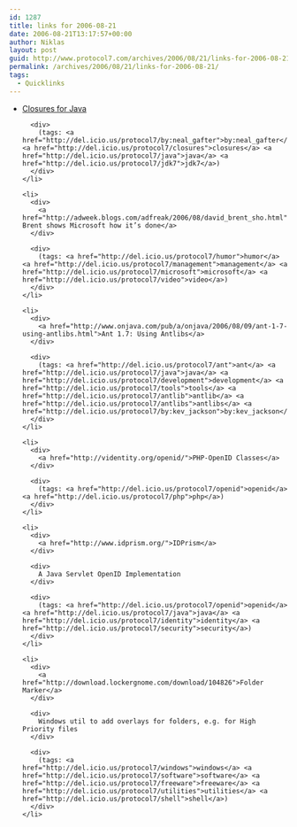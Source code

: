 ```yaml
---
id: 1287
title: links for 2006-08-21
date: 2006-08-21T13:17:57+00:00
author: Niklas
layout: post
guid: http://www.protocol7.com/archives/2006/08/21/links-for-2006-08-21/
permalink: /archives/2006/08/21/links-for-2006-08-21/
tags:
  - Quicklinks
---
```

<div class='microid-68d2fe99d14ebab5368935ce89514b934f1377d0'>
  <ul>
    <li>
      <div>
        <a href="http://gafter.blogspot.com/2006/08/closures-for-java.html">Closures for Java</a>
      </div>
      
      <div>
        (tags: <a href="http://del.icio.us/protocol7/by:neal_gafter">by:neal_gafter</a> <a href="http://del.icio.us/protocol7/closures">closures</a> <a href="http://del.icio.us/protocol7/java">java</a> <a href="http://del.icio.us/protocol7/jdk7">jdk7</a>)
      </div>
    </li>
    
    <li>
      <div>
        <a href="http://adweek.blogs.com/adfreak/2006/08/david_brent_sho.html">David Brent shows Microsoft how it’s done</a>
      </div>
      
      <div>
        (tags: <a href="http://del.icio.us/protocol7/humor">humor</a> <a href="http://del.icio.us/protocol7/management">management</a> <a href="http://del.icio.us/protocol7/microsoft">microsoft</a> <a href="http://del.icio.us/protocol7/video">video</a>)
      </div>
    </li>
    
    <li>
      <div>
        <a href="http://www.onjava.com/pub/a/onjava/2006/08/09/ant-1-7-using-antlibs.html">Ant 1.7: Using Antlibs</a>
      </div>
      
      <div>
        (tags: <a href="http://del.icio.us/protocol7/ant">ant</a> <a href="http://del.icio.us/protocol7/java">java</a> <a href="http://del.icio.us/protocol7/development">development</a> <a href="http://del.icio.us/protocol7/tools">tools</a> <a href="http://del.icio.us/protocol7/antlib">antlib</a> <a href="http://del.icio.us/protocol7/antlibs">antlibs</a> <a href="http://del.icio.us/protocol7/by:kev_jackson">by:kev_jackson</a>)
      </div>
    </li>
    
    <li>
      <div>
        <a href="http://videntity.org/openid/">PHP-OpenID Classes</a>
      </div>
      
      <div>
        (tags: <a href="http://del.icio.us/protocol7/openid">openid</a> <a href="http://del.icio.us/protocol7/php">php</a>)
      </div>
    </li>
    
    <li>
      <div>
        <a href="http://www.idprism.org/">IDPrism</a>
      </div>
      
      <div>
        A Java Servlet OpenID Implementation
      </div>
      
      <div>
        (tags: <a href="http://del.icio.us/protocol7/openid">openid</a> <a href="http://del.icio.us/protocol7/java">java</a> <a href="http://del.icio.us/protocol7/identity">identity</a> <a href="http://del.icio.us/protocol7/security">security</a>)
      </div>
    </li>
    
    <li>
      <div>
        <a href="http://download.lockergnome.com/download/104826">Folder Marker</a>
      </div>
      
      <div>
        Windows util to add overlays for folders, e.g. for High Priority files
      </div>
      
      <div>
        (tags: <a href="http://del.icio.us/protocol7/windows">windows</a> <a href="http://del.icio.us/protocol7/software">software</a> <a href="http://del.icio.us/protocol7/freeware">freeware</a> <a href="http://del.icio.us/protocol7/utilities">utilities</a> <a href="http://del.icio.us/protocol7/shell">shell</a>)
      </div>
    </li>
  </ul>
</div>
